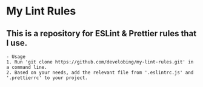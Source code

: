 # My Lint Rules

## This is a repository for ESLint & Prettier rules that I use.

```
- Usage
1. Run 'git clone https://github.com/develobing/my-lint-rules.git' in a command line.
2. Based on your needs, add the relevant file from '.eslintrc.js' and '.prettierrc' to your project.
```
